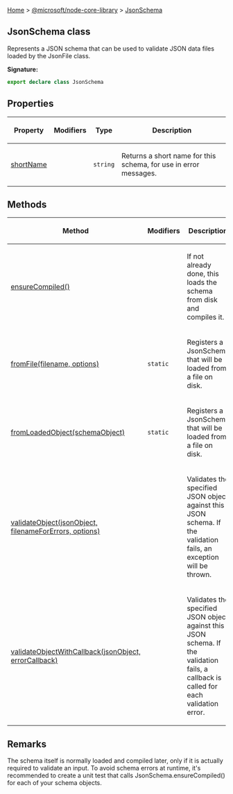 [Home](./index) &gt; [@microsoft/node-core-library](./node-core-library.md) &gt; [JsonSchema](./node-core-library.jsonschema.md)

## JsonSchema class

Represents a JSON schema that can be used to validate JSON data files loaded by the JsonFile class.

<b>Signature:</b>

```typescript
export declare class JsonSchema 
```

## Properties

|  <p>Property</p> | <p>Modifiers</p> | <p>Type</p> | <p>Description</p> |
|  --- | --- | --- | --- |
|  <p>[shortName](./node-core-library.jsonschema.shortname.md)</p> |  | <p>`string`</p> | <p>Returns a short name for this schema, for use in error messages.</p> |

## Methods

|  <p>Method</p> | <p>Modifiers</p> | <p>Description</p> |
|  --- | --- | --- |
|  <p>[ensureCompiled()](./node-core-library.jsonschema.ensurecompiled.md)</p> |  | <p>If not already done, this loads the schema from disk and compiles it.</p> |
|  <p>[fromFile(filename, options)](./node-core-library.jsonschema.fromfile.md)</p> | <p>`static`</p> | <p>Registers a JsonSchema that will be loaded from a file on disk.</p> |
|  <p>[fromLoadedObject(schemaObject)](./node-core-library.jsonschema.fromloadedobject.md)</p> | <p>`static`</p> | <p>Registers a JsonSchema that will be loaded from a file on disk.</p> |
|  <p>[validateObject(jsonObject, filenameForErrors, options)](./node-core-library.jsonschema.validateobject.md)</p> |  | <p>Validates the specified JSON object against this JSON schema. If the validation fails, an exception will be thrown.</p> |
|  <p>[validateObjectWithCallback(jsonObject, errorCallback)](./node-core-library.jsonschema.validateobjectwithcallback.md)</p> |  | <p>Validates the specified JSON object against this JSON schema. If the validation fails, a callback is called for each validation error.</p> |

## Remarks

The schema itself is normally loaded and compiled later, only if it is actually required to validate an input. To avoid schema errors at runtime, it's recommended to create a unit test that calls JsonSchema.ensureCompiled() for each of your schema objects.


